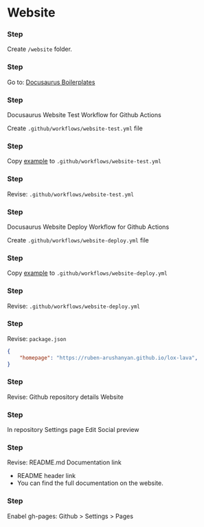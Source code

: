 # Website

[1]: https://github.com/MyPrivateRepositories/docusaurus-boilerplates
[2]: website-test.yml
[3]: website-deploy.yml

### Step

Create `/website` folder.

### Step

Go to: [Docusaurus Boilerplates][1]


### Step

Docusaurus Website Test Workflow for Github Actions

Create  `.github/workflows/website-test.yml` file

### Step

Copy [example][2] to `.github/workflows/website-test.yml`

### Step

Revise: `.github/workflows/website-test.yml`


### Step

Docusaurus Website Deploy Workflow for Github Actions

Create  `.github/workflows/website-deploy.yml` file

### Step

Copy [example][3] to `.github/workflows/website-deploy.yml`

### Step

Revise: `.github/workflows/website-deploy.yml`

### Step

Revise: `package.json`

```json
{
    "homepage": "https://ruben-arushanyan.github.io/lox-lava",
}
```

### Step

Revise: Github repository details Website

### Step

In repository Settings page Edit Social preview

### Step

Revise: README.md Documentation link


- README header link
- You can find the full documentation on the website.

### Step

Enabel gh-pages: Github > Settings > Pages

